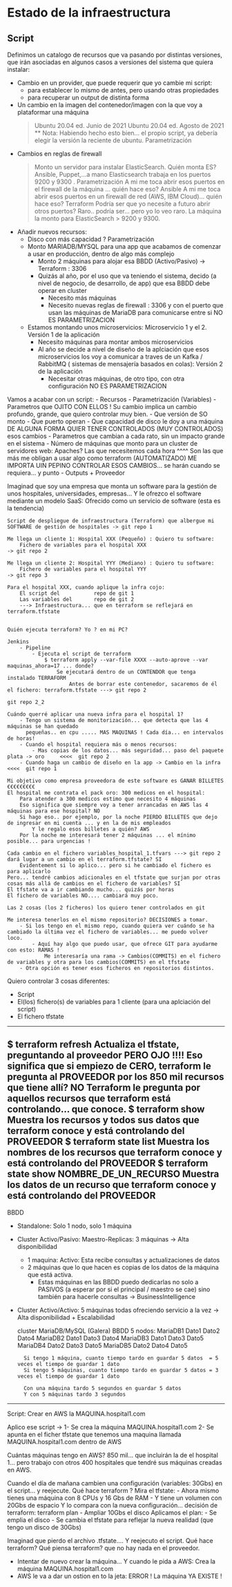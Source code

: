 # Estado de la infraestructura

## Script 

Definimos un catalogo de recursos que va pasando por distintas versiones, que irán asociadas en algunos casos 
a versiones del sistema que quiera instalar:

- Cambio en un provider, que puede requerir que yo cambie mi script:
    - para establecer lo mismo de antes, pero usando otras propiedades
    - para recuperar un output de distinta forma
- Un cambio en la imagen del contenedor/imagen con la que voy a plataformar una máquina
    > Ubuntu 20.04 ed. Junio de 2021
    > Ubuntu 20.04 ed. Agosto de 2021
    ** Nota: Habiendo hecho esto bien... el propio script, ya debería elegir la versión la reciente de ubuntu.
    Parametrización 
- Cambios en reglas de firewall
  > Monto un servidor para instalar ElasticSearch. Quién monta ES? Ansible, Puppet,...a mano
  > Elasticsearch trabaja en los puertos 9200 y 9300 . Parametrización 
  > A mi me toca abrir esos puertos en el firewall de la máquina ... quién hace eso? Ansible
  > A mi me toca abrir esos puertos en un firewall de red (AWS, IBM Cloud)... quién hace eso? Terraform
  > Podría ser que yo necesite a futuro abrir otros puertos? Raro.. podría ser... pero yo lo veo raro.
  > La máquina la monto para ElasticSearch > 9200 y 9300. 
- Añadir nuevos recursos:
    - Disco con más capacidad ? Parametrización 
    - Monto MARIADB/MYSQL para una app que acabamos de comenzar a usar en producción, dentro de algo más complejo
        - Monto 2 máquinas para alojar esa BBDD (Activo/Pasivo) -> Terraform : 3306
        - Quizás al año, por el uso que va teniendo el sistema, decido (a nivel de negocio, de desarrollo, de app)
          que esa BBDD debe operar en cluster
            - Necesito más máquinas
            - Necesito nuevas reglas de firewall : 3306 y con el puerto que usan las máquinas de MariaDB para comunicarse entre si
        NO ES PARAMETRIZACION
    - Estamos montando unos microservicios: Microservicio 1 y el 2. Versión 1 de la aplicación
        - Necesito máquinas para montar ambos microservicios
        - Al año se decide a nivel de diseño de la aplciación que esos microservicios los voy a comunicar 
          a traves de un Kafka / RabbitMQ ( sistemas de mensajería basados en colas): Versión 2 de la aplicación
            - Necesitar otras máquinas, de otro tipo, con otra configuración
        NO ES PARAMETRIZACION

Vamos a acabar con un script:
    - Recursos
    - Parametrización (Variables)
        - Parametros que OJITO CON ELLOS ! Su cambio implica un cambio profundo, grande, que quiero controlar muy bien.
            - Que versión de SO monto
            - Que puerto operan
            - Que capacidad de disco le doy a una máquina
            DE ALGUNA FORMA QUIER TENER CONTROLADOS (MUY CONTROLADOS) esos cambios
        - Parametros que cambian a cada rato, sin un impacto grande en el sistema
            - Número de máquinas que monto para un cluster de servidores web: Apaches? Las que necesitemos cada hora 
              ^^^^ Son las que más me obligan a usar algo como terraform (AUTOMATIZADO)
            ME IMPORTA UIN PEPINO CONTROLAR ESOS CAMBIOS... se harán cuando se requiera... y punto
    - Outputs
    + Proveedor

Imaginad que soy una empresa que monta un software para la gestión de unos hospitales, universidades, empresas...
Y le ofrezco el software mediante un modelo SaaS: Ofrecido como un servicio de software (esta es la tendencia)

    Script de despliegue de infraestructura (Terraform) que albergue mi SOFTWARE de gestión de hospitales -> git repo 1

    Me llega un cliente 1: Hospital XXX (Pequeño) : Quiero tu software:
        Fichero de variables para el hospital XXX                                                         -> git repo 2

    Me llega un cliente 2: Hospital YYY (Mediano) : Quiero tu software:
        Fichero de variables para el hospital YYY                                                         -> git repo 3

    Para el hospital XXX, cuando aplique la infra cojo: 
        El script del           repo de git 1
        Las variables del       repo de git 2
        ---> Infraestructura... que en terraform se reflejará en terraform.tfstate
        

    Quién ejecuta terraform? Yo ? en mi PC?

    Jenkins
        - Pipeline
            - Ejecuta el script de terraform 
                $ terraform apply --var-file XXXX --auto-aprove --var maquinas_ahora=17 ... donde? 
                    Se ejecutará dentro de un CONTENDOR que tenga instalado TERRAFORM
                        Antes de borrar este contenedor, sacaremos de él el fichero: terraform.tfstate ---> git repo 2
                                                                                                            git repo 2_2
        
    Cuándo querré aplicar una nueva infra para el hospital 1?
        - Tengo un sistema de monitorización... que detecta que las 4 máquinas se han quedado 
          pequeñas.. en cpu ..... MAS MAQUINAS ! Cada día... en intervalos de horas!
        - Cuando el hospital requiera más o menos recursos:
            - Mas copias de los datos... más seguridad... paso del paquete plata -> oro     <<<<  git repo 2
        - Cuando haga un cambio de diseño en la app -> Cambio en la infra                   <<<<  git repo 1

    Mi objetivo como empresa proveedora de este software es GANAR BILLETES €€€€€€€€€
    El hospital me contrata el pack oro: 300 medicos en el hospital: 
        Para atender a 300 medicos estimo que necesito 4 máquinas
        Eso significa que siempre voy a tener arrancadas en AWS las 4 máquinas para ese hospital? NO
        Si hago eso.. por ejemplo, por la noche PIERDO BILLETES que dejo de ingresar en mi cuenta ... y en la de mis empleados
            Y le regalo esos billetes a quién? AWS
        Por la noche me interesará tener 2 máquinas ... el mínimo posible... para urgencias !

    Cada cambio en el fichero variables_hospital_1.tfvars ---> git repo 2 dará lugar a un cambio en el terraform.tfstate? SI
        Evidentement si lo aplico... pero si he cambiado el fichero es para aplicarlo
    Pero... tendré cambios adicionales en el tfstate que surjan por otras cosas más allá de cambios en el fichero de variables? SI
    El tfstate va a ir cambiando mucho... quizás por horas
    El fichero de variables NO.... cambiará muy poco.

    Las 2 cosas (los 2 ficheros) los quiero tener controlados en git

    Me interesa tenerlos en el mismo repositorio? DECISIONES a tomar.
        - Si los tengo en el mismo repo, cuando quiera ver cuándo se ha cambiado la última vez el fichero de variables... me puedo volver loco.
            - Aquí hay algo que puedo usar, que ofrece GIT para ayudarme con esto: RAMAS !
                Me interesaría una rama -> Cambios(COMMITS) en el fichero de variables y otra para los cambios(COMMITS) en el tfstate
        - Otra opción es tener esos ficheros en repositorios distintos.


Quiero controlar 3 cosas diferentes:
- Script
- El(los) fichero(s) de variables para 1 cliente (para una aplciación del script)
- El fichero tfstate
---
$ terraform refresh     Actualiza el tfstate, preguntando al proveedor
    PERO OJO !!!!
    Eso significa que si empiezo de CERO, terraform le pregunta al PROVEEDOR por los 850 mil recursos que tiene allí? NO
    Terraform le pregunta por aquellos recursos que terraform está controlando... que conoce.
$ terraform show        Muestra los recursos y todos sus datos que terraform conoce y está controlando del PROVEEDOR
$ terraform state list  Muestra los nombres de los recursos que terraform conoce y está controlando del PROVEEDOR 
$ terraform state show NOMBRE_DE_UN_RECURSO Muestra los datos de un recurso que terraform conoce y está controlando del PROVEEDOR 
---

BBDD 
- Standalone: Solo 1 nodo, solo 1 máquina
- Cluster Activo/Pasivo: Maestro-Replicas: 3 máquinas -> Alta disponibilidad
    - 1 maquina: Activo: Esta recibe consultas y actualizaciones de datos
    - 2 máquinas que lo que hacen es copias de los datos de la máquina que está activa.
        - Estas máquinas en las BBDD puedo dedicarlas no solo a PASIVOS (a esperar por si el principal / maestro se cae)
          sino también para hacerle consultas -> BusinessIntelligence
- Cluster Activo/Activo: 5 máquinas todas ofreciendo servicio a la vez -> Alta disponibilidad + Escalabilidad

    cluster MariaDB/MySQL (Galera) BBDD 5 nodos:
        MariaDB1    Dato1   Dato2   Dato4
        MariaDB2    Dato1   Dato3   Dato4
        MariaDB3    Dato1   Dato3   Dato5
        MariaDB4    Dato2   Dato3   Dato5
        MariaDB5    Dato2   Dato4   Dato5
        
        Si tengo 1 máquina, cuanto tiempo tardo en guardar 5 datos  = 5 veces el tiempo de guardar 1 dato
        Si tengo 5 máquinas, cuanto tiempo tardo en guardar 5 datos = 3 veces el tiempo de guardar 1 dato

        Con una máquina tardo 5 segundos en guardar 5 datos
        Y con 5 máquinas tardo 3 segundos 
---

Script: Crear en AWS la MAQUINA.hospital1.com

Aplico ese script -> 
    1- Se crea la máquina MAQUINA.hospital1.com
    2- Se apunta en el ficher tfstate que tenemos una maquina llamada MAQUINA.hospital1.com dentro de AWS

Cuántas máquinas tengo en AWS? 850 mil... que incluirán la de el hospital 1... pero trabajo con otros 400 hospitales
    que tendré sus máquinas creadas en AWS.

Cuando el día de mañana cambien una configuración (variables: 30Gbs) en el script... y reejecute. Qué hace terraform ?
Mira el tfstate:
    - Ahora mismo tienes una máquina con 8 CPUs y 16 Gbs de RAM
    - Y tiene un volumen con 20Gbs de espacio
Y lo compara con la nueva configuración... decisión de terraform:               terraform plan
    - Ampliar 10Gbs el disco
Aplicamos el plan:
    - Se emplia el disco
    - Se cambia el tfstate para reflejar la nueva realidad (que tengo un disco de 30Gbs)

Imaginad que pierdo el archivo .tfstate....
Y reejecuto el script. 
Qué hace terraform?
Qué piensa terraform? que no hay nada en el proveedor.
- Intentar de nuevo crear la máquina... Y cuando le pida a AWS: Crea la máquina MAQUINA.hospital1.com
- AWS le va a dar un ostion en to la jeta: ERROR ! La máquina YA EXISTE !